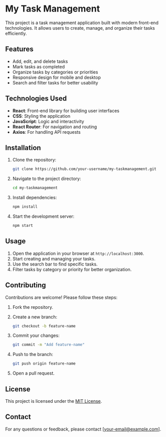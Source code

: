 # My Task Management

This project is a task management application built with modern front-end technologies. It allows users to create, manage, and organize their tasks efficiently.

## Features

- Add, edit, and delete tasks
- Mark tasks as completed
- Organize tasks by categories or priorities
- Responsive design for mobile and desktop
- Search and filter tasks for better usability

## Technologies Used

- **React**: Front-end library for building user interfaces
- **CSS**: Styling the application
- **JavaScript**: Logic and interactivity
- **React Router**: For navigation and routing
- **Axios**: For handling API requests

## Installation

1. Clone the repository:

    ```bash
    git clone https://github.com/your-username/my-taskmanagement.git
    ```

2. Navigate to the project directory:

    ```bash
    cd my-taskmanagement
    ```

3. Install dependencies:

    ```bash
    npm install
    ```

4. Start the development server:

    ```bash
    npm start
    ```

## Usage

1. Open the application in your browser at `http://localhost:3000`.
2. Start creating and managing your tasks.
3. Use the search bar to find specific tasks.
4. Filter tasks by category or priority for better organization.

## Contributing

Contributions are welcome! Please follow these steps:

1. Fork the repository.
2. Create a new branch:

    ```bash
    git checkout -b feature-name
    ```

3. Commit your changes:

    ```bash
    git commit -m "Add feature-name"
    ```

4. Push to the branch:

    ```bash
    git push origin feature-name
    ```

5. Open a pull request.

## License

This project is licensed under the [MIT License](LICENSE).

## Contact

For any questions or feedback, please contact [your-email@example.com].
